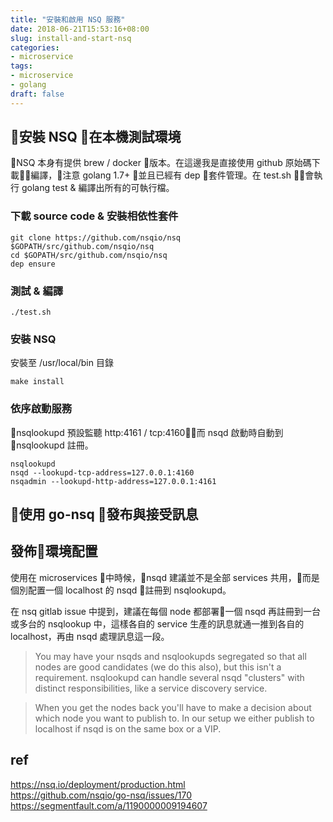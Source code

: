 ```yaml
---
title: "安裝和啟用 NSQ 服務"
date: 2018-06-21T15:53:16+08:00
slug: install-and-start-nsq
categories:
- microservice
tags:
- microservice
- golang
draft: false
---
```

<!-- # 使用 NSQ -->
## 安裝 NSQ 在本機測試環境
NSQ 本身有提供 brew / docker 版本。在這邊我是直接使用 github 原始碼下載編譯，注意 golang 1.7+ 並且已經有 dep 套件管理。在 test.sh 會執行 golang test & 編譯出所有的可執行檔。

### 下載 source code & 安裝相依性套件
```
git clone https://github.com/nsqio/nsq $GOPATH/src/github.com/nsqio/nsq
cd $GOPATH/src/github.com/nsqio/nsq
dep ensure
```
### 測試 & 編譯
```
./test.sh
```
<!-- ### 安裝到 $GOPATH/bin
```
go install ./apps/nsqlookupd
go install ./apps/nsqd
go install ./apps/nsqadmin
``` -->
### 安裝 NSQ
安裝至 /usr/local/bin 目錄
```
make install
```

### 依序啟動服務
nsqlookupd 預設監聽 http:4161 / tcp:4160，而 nsqd 啟動時自動到 nsqlookupd 註冊。
```
nsqlookupd
nsqd --lookupd-tcp-address=127.0.0.1:4160
nsqadmin --lookupd-http-address=127.0.0.1:4161
```

## 使用 go-nsq 發布與接受訊息

## 發佈環境配置
使用在 microservices 中時候，nsqd 建議並不是全部 services 共用，而是個別配置一個 localhost 的 nsqd 註冊到 nsqlookupd。 

在 nsq gitlab issue 中提到，建議在每個 node 都部署一個 nsqd 再註冊到一台或多台的 nsqlookup 中，這樣各自的 service 生產的訊息就通一推到各自的 localhost，再由 nsqd 處理訊息這一段。   
> You may have your nsqds and nsqlookupds segregated so that all nodes are good candidates (we do this also), but this isn't a requirement. nsqlookupd can handle several nsqd "clusters" with distinct responsibilities, like a service discovery service.

 >When you get the nodes back you'll have to make a decision about which node you want to publish to. In our setup we either publish to localhost if nsqd is on the same box or a VIP.

<!-- ## 在 kubernete 上建立 nsq 服務

```
kubectl run nsqlookup --image=nsqio/nsq /nsqlookupd --port=4161
```
```
kubectl expose deployment nsqlookup --type=NodePort
```
```
kubectl run nsqadmin --image=nsqio/nsq /nsqadmin --lookupd-http-address=localhost:4161 --port:4171
```
10.96.49.165 -->
## ref
<https://nsq.io/deployment/production.html>  
<https://github.com/nsqio/go-nsq/issues/170>  
<https://segmentfault.com/a/1190000009194607>  
